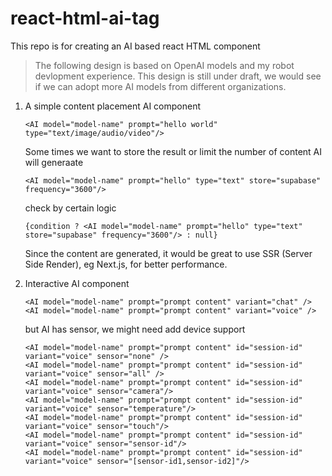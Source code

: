 # react-html-ai-tag

This repo is for creating an AI based react HTML component

> The following design is based on OpenAI models and my robot devlopment experience.
> This design is still under draft, we would see if we can adopt more AI models from different organizations.

1. A simple content placement AI component

    ```
    <AI model="model-name" prompt="hello world" type="text/image/audio/video"/>
    ```
    
    Some times we want to store the result or limit the number of content AI will generaate 
    
    ```
    <AI model="model-name" prompt="hello" type="text" store="supabase" frequency="3600"/>
    ```
    
    check by certain logic
    
    ```
    {condition ? <AI model="model-name" prompt="hello" type="text" store="supabase" frequency="3600"/> : null}
    ```

    Since the content are generated, it would be great to use SSR (Server Side Render), eg Next.js, for better performance.

2. Interactive AI component

    ```
    <AI model="model-name" prompt="prompt content" variant="chat" />
    <AI model="model-name" prompt="prompt content" variant="voice" />
    ```
    
    but AI has sensor, we might need add device support
    
    ```
    <AI model="model-name" prompt="prompt content" id="session-id" variant="voice" sensor="none" />
    <AI model="model-name" prompt="prompt content" id="session-id" variant="voice" sensor="all" />
    <AI model="model-name" prompt="prompt content" id="session-id" variant="voice" sensor="camera"/>
    <AI model="model-name" prompt="prompt content" id="session-id" variant="voice" sensor="temperature"/>
    <AI model="model-name" prompt="prompt content" id="session-id" variant="voice" sensor="touch"/>
    <AI model="model-name" prompt="prompt content" id="session-id" variant="voice" sensor="sensor-id"/>
    <AI model="model-name" prompt="prompt content" id="session-id" variant="voice" sensor="[sensor-id1,sensor-id2]"/>
    ```


